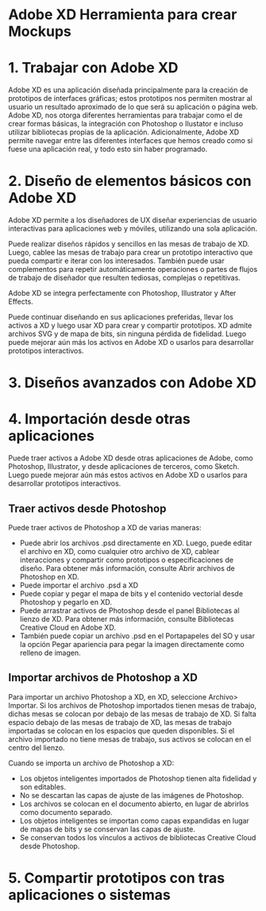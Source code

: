 Adobe XD Herramienta para crear Mockups
=======================================

# 1. Trabajar con Adobe XD
Adobe XD es una aplicación diseñada principalmente para la creación de prototipos de interfaces gráficas; estos prototipos nos permiten mostrar al usuario un resultado aproximado de lo que será su aplicación o página web. Adobe XD, nos otorga diferentes herramientas para trabajar como el de crear formas básicas, la integración con Photoshop o Ilustator e incluso utilizar bibliotecas propias de la aplicación. Adicionalmente, Adobe XD permite navegar entre las diferentes interfaces que hemos creado como si fuese una aplicación real, y todo esto sin haber programado.

# 2. Diseño de elementos básicos con Adobe XD
Adobe XD permite a los diseñadores de UX diseñar experiencias de usuario interactivas para aplicaciones web y móviles, utilizando una sola aplicación.

Puede realizar diseños rápidos y sencillos en las mesas de trabajo de XD. Luego, cablee las mesas de trabajo para crear un prototipo interactivo que pueda compartir e iterar con los interesados. También puede usar complementos para repetir automáticamente operaciones o partes de flujos de trabajo de diseñador que resulten tediosas, complejas o repetitivas. 

Adobe XD se integra perfectamente con Photoshop, Illustrator y After Effects.

Puede continuar diseñando en sus aplicaciones preferidas, llevar los activos a XD y luego usar XD para crear y compartir prototipos. XD admite archivos SVG y de mapa de bits, sin ninguna pérdida de fidelidad. Luego puede mejorar aún más los activos en Adobe XD o usarlos para desarrollar prototipos interactivos. 

# 3. Diseños avanzados con Adobe XD

# 4. Importación desde otras aplicaciones
Puede traer activos a Adobe XD desde otras aplicaciones de Adobe, como Photoshop, Illustrator, y desde aplicaciones de terceros, como Sketch. Luego puede mejorar aún más estos activos en Adobe XD o usarlos para desarrollar prototipos interactivos.

## Traer activos desde Photoshop
Puede traer activos de Photoshop a XD de varias maneras:
* Puede abrir los archivos .psd directamente en XD. Luego, puede editar el archivo en XD, como cualquier otro archivo de XD, cablear interacciones y compartir como prototipos o especificaciones de diseño. Para obtener más información, consulte Abrir archivos de Photoshop en XD.
* Puede importar el archivo .psd a XD
* Puede copiar y pegar el mapa de bits y el contenido vectorial desde Photoshop y pegarlo en XD. 
* Puede arrastrar activos de Photoshop desde el panel Bibliotecas al lienzo de XD. Para obtener más información, consulte Bibliotecas Creative Cloud en Adobe XD.
* También puede copiar un archivo .psd en el Portapapeles del SO y usar la opción Pegar apariencia para pegar la imagen directamente como relleno de imagen.

## Importar archivos de Photoshop a XD
Para importar un archivo Photoshop a XD, en XD, seleccione Archivo> Importar. Si los archivos de Photoshop importados tienen mesas de trabajo, dichas mesas se colocan por debajo de las mesas de trabajo de XD. Si falta espacio debajo de las mesas de trabajo de XD, las mesas de trabajo importadas se colocan en los espacios que queden disponibles. Si el archivo importado no tiene mesas de trabajo, sus activos se colocan en el centro del lienzo.

Cuando se importa un archivo de Photoshop a XD:
* Los objetos inteligentes importados de Photoshop tienen alta fidelidad y son editables.
* No se descartan las capas de ajuste de las imágenes de Photoshop.
* Los archivos se colocan en el documento abierto, en lugar de abrirlos como documento separado.
* Los objetos inteligentes se importan como capas expandidas en lugar de mapas de bits y se conservan las capas de ajuste.
* Se conservan todos los vínculos a activos de bibliotecas Creative Cloud desde Photoshop.

# 5. Compartir prototipos con tras aplicaciones o sistemas

